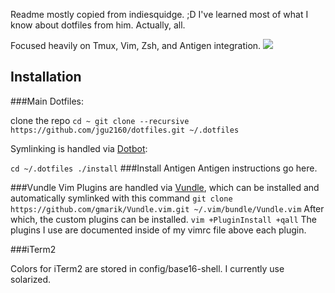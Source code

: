 Readme mostly copied from indiesquidge. ;D I've learned most of what I know about dotfiles from him. Actually, all.

Focused heavily on Tmux, Vim, Zsh, and Antigen integration.
![](http://i.imgur.com/gNtp07W.png)

## Installation

###Main Dotfiles:

clone the repo
``
cd ~
git clone --recursive https://github.com/jgu2160/dotfiles.git ~/.dotfiles
``

Symlinking is handled via [Dotbot](https://github.com/anishathalye/dotbot):

``
cd ~/.dotfiles
./install
``
###Install Antigen
Antigen instructions go here.

###Vundle
Vim Plugins are handled via [Vundle](https://github.com/gmarik/Vundle.vim),
which can be installed and automatically symlinked with this command
``
git clone https://github.com/gmarik/Vundle.vim.git ~/.vim/bundle/Vundle.vim
``
After which, the custom plugins can be installed.
``
vim +PluginInstall +qall
``
The plugins I use are documented inside of my vimrc file above each plugin.

###iTerm2

Colors for iTerm2 are stored in config/base16-shell. I currently use solarized.
